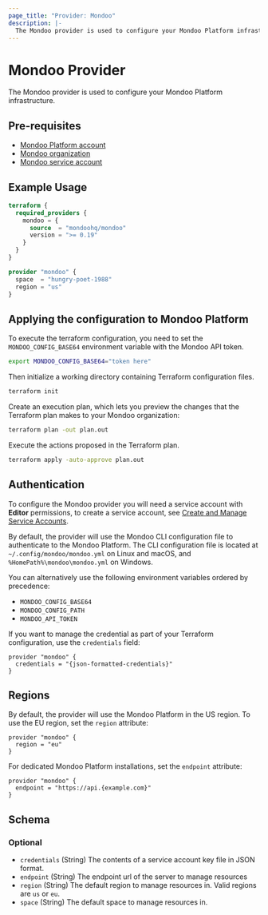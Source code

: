 ```yaml
---
page_title: "Provider: Mondoo"
description: |-
  The Mondoo provider is used to configure your Mondoo Platform infrastructure.
---
```


# Mondoo Provider

The Mondoo provider is used to configure your Mondoo Platform infrastructure.

## Pre-requisites

- [Mondoo Platform account](https://mondoo.com/docs/platform/start/plat-start-acct/)
- [Mondoo organization](https://mondoo.com/docs/platform/start/organize/overview/)
- [Mondoo service account](https://mondoo.com/docs/platform/maintain/access/service_accounts/)

## Example Usage

```terraform
terraform {
  required_providers {
    mondoo = {
      source  = "mondoohq/mondoo"
      version = ">= 0.19"
    }
  }
}

provider "mondoo" {
  space  = "hungry-poet-1988"
  region = "us"
}
```

## Applying the configuration to Mondoo Platform

To execute the terraform configuration, you need to set the `MONDOO_CONFIG_BASE64` environment variable with the Mondoo
API token.

```bash
export MONDOO_CONFIG_BASE64="token here"
```

Then initialize a working directory containing Terraform configuration files.

```bash
terraform init
```

Create an execution plan, which lets you preview the changes that the Terraform plan makes to your Mondoo organization:

```bash
terraform plan -out plan.out
```

Execute the actions proposed in the Terraform plan.

```bash
terraform apply -auto-approve plan.out
```

## Authentication

To configure the Mondoo provider you will need a service account with **Editor** permissions, to create a service
account, see [Create and Manage Service Accounts](https://mondoo.com/docs/platform/maintain/access/service_accounts/).

By default, the provider will use the Mondoo CLI configuration file to authenticate to the Mondoo Platform. The CLI
configuration file is located at `~/.config/mondoo/mondoo.yml` on Linux and macOS, and `%HomePath%\mondoo\mondoo.yml`
on Windows.

You can alternatively use the following environment variables ordered by precedence:

* `MONDOO_CONFIG_BASE64`
* `MONDOO_CONFIG_PATH`
* `MONDOO_API_TOKEN`

If you want to manage the credential as part of your Terraform configuration, use the `credentials` field:

```hcl
provider "mondoo" {
  credentials = "{json-formatted-credentials}"
}
```

## Regions

By default, the provider will use the Mondoo Platform in the US region. To use the EU region, set the `region`
attribute:

```hcl
provider "mondoo" {
  region = "eu"
}
```

For dedicated Mondoo Platform installations, set the `endpoint` attribute:

```hcl
provider "mondoo" {
  endpoint = "https://api.{example.com}"
}
```

<!-- schema generated by tfplugindocs -->
## Schema

### Optional

- `credentials` (String) The contents of a service account key file in JSON format.
- `endpoint` (String) The endpoint url of the server to manage resources
- `region` (String) The default region to manage resources in. Valid regions are `us` or `eu`.
- `space` (String) The default space to manage resources in.
